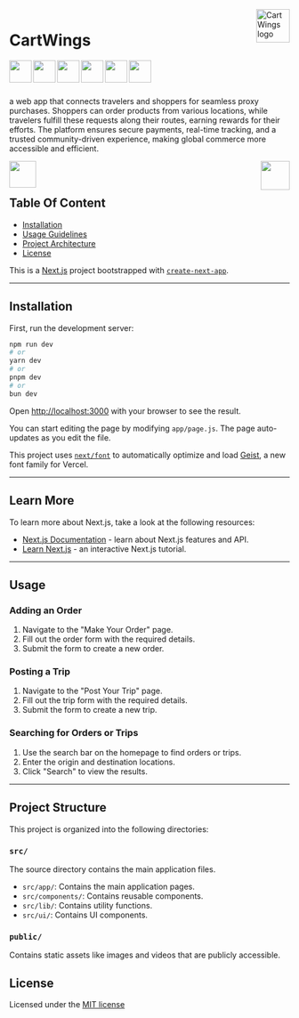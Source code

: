 <img src="https://github.com/user-attachments/assets/67036d0e-5e94-4ca1-afd8-dc40b66177c1" alt="CartWings logo" title="CartWings" align="right" height="60" />


# CartWings

<div>
  <img src="https://github.com/user-attachments/assets/6ca235f4-06a9-4bad-a32e-5f2da3e3aede" height="40px" align="left"/>
  <img src="https://upload.wikimedia.org/wikipedia/commons/a/a7/React-icon.svg" height="40px" align="left" />
  <img src="https://upload.wikimedia.org/wikipedia/commons/d/d5/Tailwind_CSS_Logo.svg" height="40px" align="left"/>
  <img src="https://github.com/user-attachments/assets/1a89401f-76d8-4c11-a290-7fb6100d23cf" height="40px" align="left"/>
  <img src="https://github.com/user-attachments/assets/cfcd4189-a44d-4a5e-bd6b-daebde27d331" height="40px" align="left"/>
  <img src="https://github.com/user-attachments/assets/b09f5e89-d804-43b1-9052-cf3ba8e1a785" height="40px" align="left"/>
</div>

<br>
<br>
<br>

<p>
a web app that connects travelers and shoppers for seamless proxy purchases. 
Shoppers can order products from various locations, while travelers fulfill these 
requests along their routes, earning rewards for their efforts. The platform ensures secure payments, real-time tracking, and a trusted community-driven experience, making global commerce more accessible and efficient.
</p>

<div>
<img src="https://github.com/user-attachments/assets/12f277c7-b1e4-4ff1-9a96-2baa4d37fc90" align="right" height="auto" width="52.25"/> 

<img src="https://github.com/user-attachments/assets/bc81e457-e0b1-43a6-991d-97106576813a" align="left"  height="auto" width="47.75"/>
</div>


<br>
<br>


## Table Of Content

- [Installation](#installation)
- [Usage Guidelines](#usage)
- [Project Architecture](#project-structure)
- [License](#license)

This is a [Next.js](https://nextjs.org) project bootstrapped with [`create-next-app`](https://github.com/vercel/next.js/tree/canary/packages/create-next-app).

---

## Installation

First, run the development server:

```bash
npm run dev
# or
yarn dev
# or
pnpm dev
# or
bun dev
```

Open [http://localhost:3000](http://localhost:3000) with your browser to see the result.

You can start editing the page by modifying `app/page.js`. The page auto-updates as you edit the file.

This project uses [`next/font`](https://nextjs.org/docs/app/building-your-application/optimizing/fonts) to automatically optimize and load [Geist](https://vercel.com/font), a new font family for Vercel.

---

## Learn More

To learn more about Next.js, take a look at the following resources:

- [Next.js Documentation](https://nextjs.org/docs) - learn about Next.js features and API.
- [Learn Next.js](https://nextjs.org/learn) - an interactive Next.js tutorial.


---

## Usage

### Adding an Order
1. Navigate to the "Make Your Order" page.
2. Fill out the order form with the required details.
3. Submit the form to create a new order.

### Posting a Trip
1. Navigate to the "Post Your Trip" page.
2. Fill out the trip form with the required details.
3. Submit the form to create a new trip.

### Searching for Orders or Trips
1. Use the search bar on the homepage to find orders or trips.
2. Enter the origin and destination locations.
3. Click "Search" to view the results.

---

## Project Structure

This project is organized into the following directories:

### `src/`
The source directory contains the main application files.

- `src/app/`: Contains the main application pages.
- `src/components/`: Contains reusable components.
- `src/lib/`: Contains utility functions.
- `src/ui/`: Contains UI components.
  
### `public/`
Contains static assets like images and videos that are publicly accessible.

## License
Licensed under the [MIT license](https://github.com/Issmuth/CartWings/blob/main/LICENSE)
